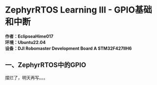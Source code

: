 # ZephyrRTOS Learning III - GPIO基础和中断

**作者：EclipseaHime017**  
**环境：Ubuntu22.04**  
**设备：DJI Robomaster Development Board A STM32F427IIH6**  

## 一、ZephyrRTOS中的GPIO

摆烂了，明天再写。。。  
